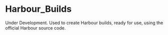 # Harbour_Builds

Under Development. 
Used to create Harbour builds, ready for use, using the official Harbour source code.
